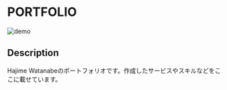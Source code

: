 # PORTFOLIO

![demo](https://raw.githubusercontent.com/wiki/toywonder/hajiwata/img/portfolio.gif)

## Description
Hajime Watanabeのポートフォリオです。作成したサービスやスキルなどをここに載せています。
